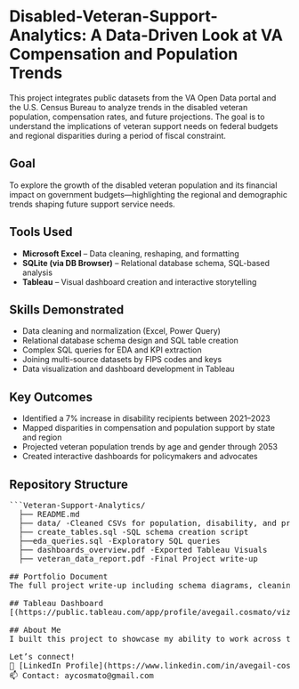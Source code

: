 # Disabled-Veteran-Support-Analytics: A Data-Driven Look at VA Compensation and Population Trends
This project integrates public datasets from the VA Open Data portal and the U.S. Census Bureau to analyze trends in the disabled veteran population, compensation rates, and future projections. The goal is to understand the implications of veteran support needs on federal budgets and regional disparities during a period of fiscal constraint.

## Goal
To explore the growth of the disabled veteran population and its financial impact on government budgets—highlighting the regional and demographic trends shaping future support service needs.

## Tools Used
- **Microsoft Excel** – Data cleaning, reshaping, and formatting
- **SQLite (via DB Browser)** – Relational database schema, SQL-based analysis
- **Tableau** – Visual dashboard creation and interactive storytelling

## Skills Demonstrated
- Data cleaning and normalization (Excel, Power Query)
- Relational database schema design and SQL table creation
- Complex SQL queries for EDA and KPI extraction
- Joining multi-source datasets by FIPS codes and keys
- Data visualization and dashboard development in Tableau

## Key Outcomes
- Identified a 7% increase in disability recipients between 2021–2023
- Mapped disparities in compensation and population support by state and region
- Projected veteran population trends by age and gender through 2053
- Created interactive dashboards for policymakers and advocates

## Repository Structure
<pre>```Veteran-Support-Analytics/ 
  ├── README.md 
  ├── data/ -Cleaned CSVs for population, disability, and projections
  ├── create_tables.sql -SQL schema creation script 
  ├──eda_queries.sql -Exploratory SQL queries
  ├── dashboards_overview.pdf -Exported Tableau Visuals
  ├── veteran_data_report.pdf -Final Project write-up

## Portfolio Document
The full project write-up including schema diagrams, cleaning steps, and query explanations is available in `veteran_data_report.pdf`.

## Tableau Dashboard
[(https://public.tableau.com/app/profile/avegail.cosmato/viz/VeteranDashboardProject/VARating)]

## About Me
I built this project to showcase my ability to work across the full data lifecycle—from raw files to clean insights. I'm passionate about using data to influence real-world policy and resource planning, especially for underserved or at-risk communities.

Let’s connect!  
🔗 [LinkedIn Profile](https://www.linkedin.com/in/avegail-cosmato)  
📫 Contact: aycosmato@gmail.com

